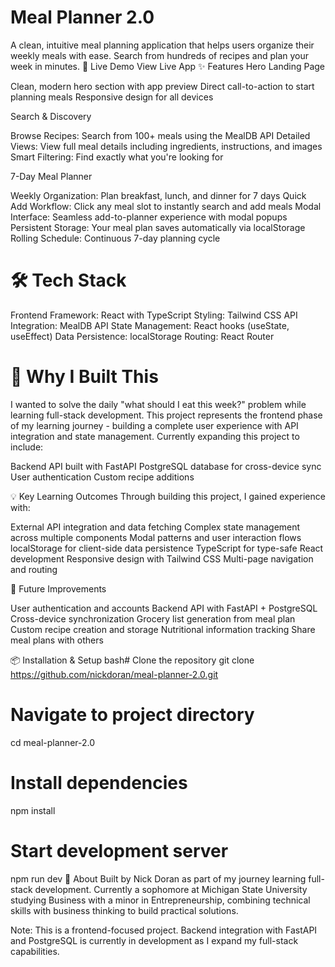 # Meal Planner 2.0

A clean, intuitive meal planning application that helps users organize their weekly meals with ease. Search from hundreds of recipes and plan your week in minutes.
🔗 Live Demo
View Live App
✨ Features
Hero Landing Page

Clean, modern hero section with app preview
Direct call-to-action to start planning meals
Responsive design for all devices

Search & Discovery

Browse Recipes: Search from 100+ meals using the MealDB API
Detailed Views: View full meal details including ingredients, instructions, and images
Smart Filtering: Find exactly what you're looking for

7-Day Meal Planner

Weekly Organization: Plan breakfast, lunch, and dinner for 7 days
Quick Add Workflow: Click any meal slot to instantly search and add meals
Modal Interface: Seamless add-to-planner experience with modal popups
Persistent Storage: Your meal plan saves automatically via localStorage
Rolling Schedule: Continuous 7-day planning cycle

# 🛠️ Tech Stack

Frontend Framework: React with TypeScript
Styling: Tailwind CSS
API Integration: MealDB API
State Management: React hooks (useState, useEffect)
Data Persistence: localStorage
Routing: React Router

# 🚀 Why I Built This

I wanted to solve the daily "what should I eat this week?" problem while learning full-stack development. This project represents the frontend phase of my learning journey - building a complete user experience with API integration and state management.
Currently expanding this project to include:

Backend API built with FastAPI
PostgreSQL database for cross-device sync
User authentication
Custom recipe additions

💡 Key Learning Outcomes
Through building this project, I gained experience with:

External API integration and data fetching
Complex state management across multiple components
Modal patterns and user interaction flows
localStorage for client-side data persistence
TypeScript for type-safe React development
Responsive design with Tailwind CSS
Multi-page navigation and routing

🎯 Future Improvements

User authentication and accounts
Backend API with FastAPI + PostgreSQL
Cross-device synchronization
Grocery list generation from meal plan
Custom recipe creation and storage
Nutritional information tracking
Share meal plans with others

📦 Installation & Setup
bash# Clone the repository
git clone https://github.com/nickdoran/meal-planner-2.0.git

# Navigate to project directory

cd meal-planner-2.0

# Install dependencies

npm install

# Start development server

npm run dev
🤝 About
Built by Nick Doran as part of my journey learning full-stack development. Currently a sophomore at Michigan State University studying Business with a minor in Entrepreneurship, combining technical skills with business thinking to build practical solutions.

Note: This is a frontend-focused project. Backend integration with FastAPI and PostgreSQL is currently in development as I expand my full-stack capabilities.
